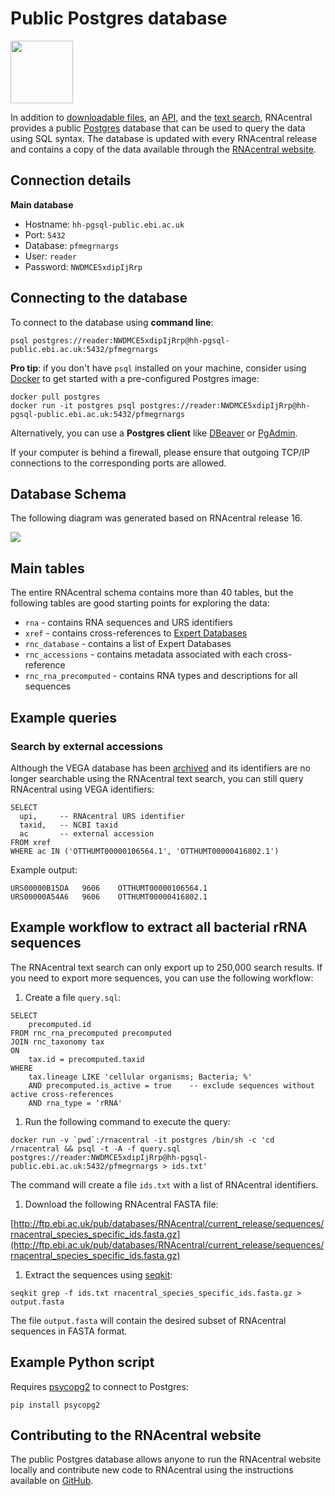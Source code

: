
# <i class="fa fa-database"></i> Public Postgres database

<img src="https://upload.wikimedia.org/wikipedia/commons/2/29/Postgresql_elephant.svg" class="img-responsive pull-right" style="width: 100px; margin-right: 20px;">

In addition to [downloadable files](/downloads), an [API](/api),
and the [text search](/search?q=RNA), RNAcentral provides a public
[Postgres](https://en.wikipedia.org/wiki/PostgreSQL) database that can be used
to query the data using SQL syntax. The database is updated with every RNAcentral release
and contains a copy of the data available through the [RNAcentral website](/).

## Connection details

**Main database**

- Hostname: `hh-pgsql-public.ebi.ac.uk`
- Port: `5432`
- Database: `pfmegrnargs`
- User: `reader`
- Password: `NWDMCE5xdipIjRrp`

## Connecting to the database

To connect to the database using **command line**:

  ```
  psql postgres://reader:NWDMCE5xdipIjRrp@hh-pgsql-public.ebi.ac.uk:5432/pfmegrnargs
  ```

**Pro tip**: if you don't have `psql` installed on your machine, consider using [Docker](https://www.docker.com/) to get started with a pre-configured Postgres image:

  ```
  docker pull postgres
  docker run -it postgres psql postgres://reader:NWDMCE5xdipIjRrp@hh-pgsql-public.ebi.ac.uk:5432/pfmegrnargs
  ```

Alternatively, you can use a **Postgres client** like [DBeaver](https://dbeaver.io) or [PgAdmin](https://pgadmin.org).

<i class="fa fa-warning"></i> If your computer is behind a firewall, please ensure that outgoing TCP/IP connections to the corresponding ports are allowed.

## Database Schema

The following diagram was generated based on RNAcentral release 16.

<a href="/static/img/rnacentral_release_16_schema.png">
  <img src="/static/img/rnacentral_release_16_schema.png" class="img-responsive">
</a>

## Main tables

The entire RNAcentral schema contains more than 40 tables, but the following tables
are good starting points for exploring the data:

- `rna` - contains RNA sequences and URS identifiers
- `xref` - contains cross-references to [Expert Databases](/expert-databases)
- `rnc_database` - contains a list of Expert Databases
- `rnc_accessions` - contains metadata associated with each cross-reference
- `rnc_rna_precomputed` - contains RNA types and descriptions for all sequences

## Example queries

### Search by external accessions

Although the VEGA database has been [archived](http://vega.archive.ensembl.org/info/website/archive.html) and its
identifiers are no longer searchable using the RNAcentral text search,
you can still query RNAcentral using VEGA identifiers:

```
SELECT
  upi,     -- RNAcentral URS identifier
  taxid,   -- NCBI taxid
  ac       -- external accession
FROM xref
WHERE ac IN ('OTTHUMT00000106564.1', 'OTTHUMT00000416802.1')
```

Example output:

```
URS00000B15DA	9606	OTTHUMT00000106564.1
URS00000A54A6	9606	OTTHUMT00000416802.1
```

## Example workflow to extract all bacterial rRNA sequences

The RNAcentral text search can only export up to 250,000 search results.
If you need to export more sequences, you can use the following workflow:

1. Create a file `query.sql`:

  ```
  SELECT
      precomputed.id
  FROM rnc_rna_precomputed precomputed
  JOIN rnc_taxonomy tax
  ON
      tax.id = precomputed.taxid
  WHERE
      tax.lineage LIKE 'cellular organisms; Bacteria; %'
      AND precomputed.is_active = true    -- exclude sequences without active cross-references
      AND rna_type = 'rRNA'
  ```

1. Run the following command to execute the query:

  ```
  docker run -v `pwd`:/rnacentral -it postgres /bin/sh -c 'cd /rnacentral && psql -t -A -f query.sql postgres://reader:NWDMCE5xdipIjRrp@hh-pgsql-public.ebi.ac.uk:5432/pfmegrnargs > ids.txt'  
  ```

  The command will create a file `ids.txt` with a list of RNAcentral identifiers.

1. Download the following RNAcentral FASTA file:

  [http://ftp.ebi.ac.uk/pub/databases/RNAcentral/current_release/sequences/rnacentral_species_specific_ids.fasta.gz](http://ftp.ebi.ac.uk/pub/databases/RNAcentral/current_release/sequences/rnacentral_species_specific_ids.fasta.gz)

1. Extract the sequences using [seqkit](https://bioinf.shenwei.me/seqkit/):

  ```
  seqkit grep -f ids.txt rnacentral_species_specific_ids.fasta.gz > output.fasta
  ```

  The file `output.fasta` will contain the desired subset of RNAcentral sequences in FASTA format.

## Example Python script

Requires [psycopg2](http://initd.org/psycopg/) to connect to Postgres:

```
pip install psycopg2
```

<script src="https://gist.github.com/AntonPetrov/ec248312feff6acc07a82b4bfb595440.js"></script>

## Contributing to the RNAcentral website

The public Postgres database allows anyone to run the RNAcentral website locally
and contribute new code to RNAcentral using the instructions available on [GitHub](https://github.com/rnacentral/rnacentral-webcode).
